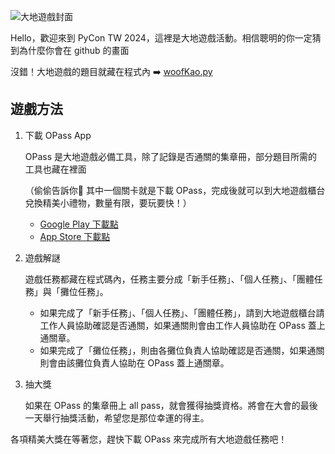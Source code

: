 ![大地遊戲封面](https://github.com/user-attachments/assets/8a3c1aac-426e-4067-a3f5-8b61818259a5)

Hello，歡迎來到 PyCon TW 2024，這裡是大地遊戲活動。相信聰明的你一定猜到為什麼你會在 github 的畫面

沒錯！大地遊戲的題目就藏在程式內 ➡️ [woofKao.py](https://github.com/tingnli6603/PyCon-TW-2024-Booth-Game/blob/main/woofKao.py)

## 遊戲方法
1. 下載 OPass App

    OPass 是大地遊戲必備工具，除了記錄是否通關的集章冊，部分題目所需的工具也藏在裡面

   （偷偷告訴你🤫 其中一個關卡就是下載 OPass，完成後就可以到大地遊戲櫃台兌換精美小禮物，數量有限，要玩要快！）

   - [Google Play 下載點](https://play.google.com/store/apps/details?id=app.opass.ccip&pcampaignid=web_share)
   - [App Store 下載點](https://apps.apple.com/tw/app/opass-app/id1436417025)

2. 遊戲解謎

   遊戲任務都藏在程式碼內，任務主要分成「新手任務」、「個人任務」、「團體任務」與「攤位任務」。

   - 如果完成了「新手任務」、「個人任務」、「團體任務」，請到大地遊戲櫃台請工作人員協助確認是否通關，如果通關則會由工作人員協助在 OPass 蓋上通關章。
   - 如果完成了「攤位任務」，則由各攤位負責人協助確認是否通關，如果通關則會由該攤位負責人協助在 OPass 蓋上通關章。

4. 抽大獎

    如果在 OPass 的集章冊上 all pass，就會獲得抽獎資格。將會在大會的最後一天舉行抽獎活動，希望您是那位幸運的得主。

各項精美大獎在等著您，趕快下載 OPass 來完成所有大地遊戲任務吧！
